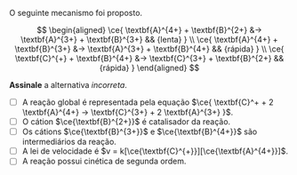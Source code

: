 O seguinte mecanismo foi proposto.

$$
\begin{aligned}
\ce{ \textbf{A}^{4+} + \textbf{B}^{2+} &-> \textbf{A}^{3+} + \textbf{B}^{3+} && {lenta}  } \\
\ce{ \textbf{A}^{4+} + \textbf{B}^{3+} &-> \textbf{A}^{3+} + \textbf{B}^{4+} && {rápida} } \\
\ce{ \textbf{C}^{+}  + \textbf{B}^{4+} &-> \textbf{C}^{3+} + \textbf{B}^{2+} && {rápida} }
\end{aligned}
$$

**Assinale** a alternativa *incorreta*.

- [ ] A reação global é representada pela equação $\ce{ \textbf{C}^+ + 2 \textbf{A}^{4+} -> \textbf{C}^{3+} + 2 \textbf{A}^{3+} }$.
- [ ] O cátion $\ce{\textbf{B}^{2+}}$ é catalisador da reação.
- [ ] Os cátions $\ce{\textbf{B}^{3+}}$ e $\ce{\textbf{B}^{4+}}$ são intermediários da reação.
- [ ] A lei de velocidade é $v = k[\ce{\textbf{C}^{+}}][\ce{\textbf{A}^{4+}}]$.
- [ ] A reação possui cinética de segunda ordem.
